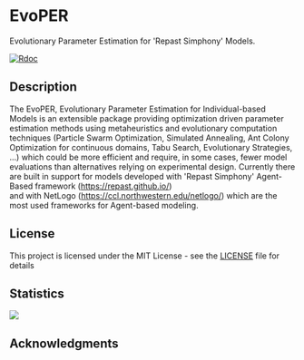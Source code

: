 # EvoPER

Evolutionary Parameter Estimation for 'Repast Simphony' Models.

[![Rdoc](http://www.rdocumentation.org/badges/version/evoper)](http://www.rdocumentation.org/packages/evoper)

## Description

The EvoPER, Evolutionary Parameter Estimation for Individual-based Models is an extensible 
      package providing optimization driven parameter estimation methods using metaheuristics  and 
      evolutionary computation techniques (Particle Swarm Optimization, Simulated Annealing, Ant Colony Optimization 
      for continuous domains, Tabu Search, Evolutionary Strategies, ...)  which could be more efficient and require, 
      in some cases, fewer model evaluations than alternatives relying on experimental design.  Currently there 
      are built in support for models developed with 'Repast Simphony'  Agent-Based framework (<https://repast.github.io/>)  
      and with NetLogo (<https://ccl.northwestern.edu/netlogo/>) which are the most used frameworks for Agent-based modeling.     

## License

This project is licensed under the MIT License - see the [LICENSE](LICENSE) file for details

## Statistics 

[![](http://cranlogs.r-pkg.org/badges/evoper)](http://cran.rstudio.com/web/packages/evoper/index.html)

## Acknowledgments

